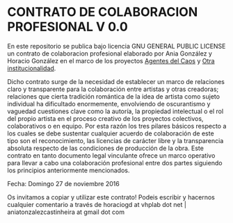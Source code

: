 CONTRATO DE COLABORACION PROFESIONAL V 0.0
==========================================

En este repositorio se publica bajo licencia GNU GENERAL PUBLIC LICENSE un contrato de colaboracion profesional elaborado por Ania González y Horacio González en el marco de los proyectos [Agentes del Caos](http://www.agentesdelcaos.net/) y [Otra institucionalidad](https://lysisundkritik.wordpress.com/otra-institucionalidad/).

Dicho contrato surge de la necesidad de establecer un marco de relaciones claro y transparente para la colaboración entre artistas y otras creadoras; relaciones que cierta tradición romántica de la idea de artista como sujeto individual ha dificultado enormemente, envolviendo de oscurantismo y vaguedad cuestiones clave como la autoría, la propiedad intelectual o el rol del propio artista en el proceso creativo de los proyectos colectivos, colaborativos o en equipo. Por esta razón los tres pilares básicos respecto a los cuales se debe sustentar cualquier acuerdo de colaboración de este tipo son el reconocimiento, las licencias de carácter libre y la transparencia absoluta respecto de las condiciones de producción de la obra. Este contrato en tanto documento legal vinculante ofrece un marco operativo para llevar a cabo una colaboración profesional entre dos partes siguiendo los principios anteriormente mencionados.

Fecha: Domingo 27 de noviembre 2016

Os invitamos a copiar y utilizar este contrato! Podeis escribir y hacernos cualquier comentario a través de horaciogd at vhplab dot net | aniatonzalezcastinheira at gmail dot com